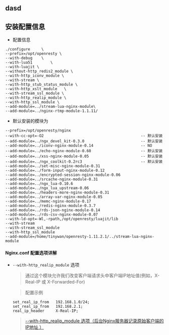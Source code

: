 ## dasd 

## 安装配置信息

+   配置信息

```
./configure     \
--prefix=/opt/openresty \ 
--with-debug    \
--with-lua51        \
--with-luajit \
--without-http_redis2_module \
--with-http_iconv_module \
--with-stream \
--with-http_stub_status_module \
--with-http_xslt_module   \
--with-stream_ssl_module \
--with-http_realip_module \
--with-http_ssl_module \
--add-module=../stream-lua-nginx-module\
--add-module=../nginx-rtmp-module-1.1.11/

```
+   默认安装的模块为
```
--prefix=/opt/openresty/nginx 
--with-cc-opt=-O2                                           -- 默认安装
--add-module=../ngx_devel_kit-0.3.0                         -- 默认安装
--add-module=../iconv-nginx-module-0.14                     -- NO
--add-module=../echo-nginx-module-0.60                      -- 默认安装
--add-module=../xss-nginx-module-0.05                       -- 默认安装
--add-module=../ngx_coolkit-0.2rc3                          -- 默认安装
--add-module=../set-misc-nginx-module-0.31 
--add-module=../form-input-nginx-module-0.12 
--add-module=../encrypted-session-nginx-module-0.06 
--add-module=../srcache-nginx-module-0.31 
--add-module=../ngx_lua-0.10.6 
--add-module=../ngx_lua_upstream-0.06 
--add-module=../headers-more-nginx-module-0.31 
--add-module=../array-var-nginx-module-0.05 
--add-module=../memc-nginx-module-0.17 
--add-module=../redis-nginx-module-0.3.7 
--add-module=../rds-json-nginx-module-0.14 
--add-module=../rds-csv-nginx-module-0.07 
--with-ld-opt=-Wl,-rpath,/opt/openresty/luajit/lib 
--with-stream 
--with-stream_ssl_module 
--with-http_ssl_module 
--add-module=/home/tinywan/openresty-1.11.2.1/../stream-lua-nginx-module
```

#### Nginx.conf 配置选项详解
+   `--with-http_realip_module` 选项
    > 通过这个模块允许我们改变客户端请求头中客户端IP地址值(例如，X-Real-IP 或 X-Forwarded-For)   

    > 配置示例
         
    ```
    set_real_ip_from   192.168.1.0/24;
    set_real_ip_from   192.168.2.1;
    real_ip_header     X-Real-IP;
    ```
    > [--with-http_realip_module 选项（后台Nginx服务器记录原始客户端的IP地址 ）](http://blog.csdn.net/cscrazybing/article/details/50789234)
